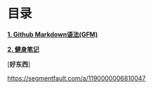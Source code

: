 # 目录

[**1. Github Markdown语法(GFM)**](GFM)

[**2. 健身笔记**](workout)

[**好东西**]

https://segmentfault.com/a/1190000006810047
